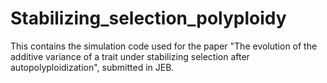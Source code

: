 # Stabilizing_selection_polyploidy
This contains the simulation code used for the paper "The evolution of the additive variance of a trait under stabilizing selection after autopolyploidization", submitted in JEB.
